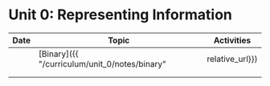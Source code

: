 # Unit 0: Representing Information

| **Date** | **Topic**                                                          | **Activities** |
|----------|--------------------------------------------------------------------|----------------|
|          | [Binary]({{ "/curriculum/unit_0/notes/binary" | relative_url}})    |                |
|          |                                                                    |                |
|          |                                                                    |                |